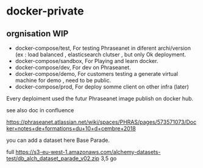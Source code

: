 # docker-private

## orgnisation WIP 

- docker-compose/test, For testing Phraseanet in diferent archi/version (ex : load balanced , elasticsearch clutser , but only Ok deployment.
- docker-compose/sandbox, For Playing  and learn docker.
- docker-compose/dev, For dev on Phraseanet.
- docker-compose/demo, For customers testing a generate virtual machine for demo , need to be public.
- docker-compose/prod, For deploy somme client on other infra (later)

Every deploiment used the futur Phraseanet image publish on docker hub.

see also doc in confluence 

https://phraseanet.atlassian.net/wiki/spaces/PHRAS/pages/573571073/Docker+notes+de+formations+du+10+d+cembre+2018

you can add a dataset here 
Base Parade.

full https://s3-eu-west-1.amazonaws.com/alchemy-datasets-test/db_alch_dataset_parade_v02.zip
3,5 go
